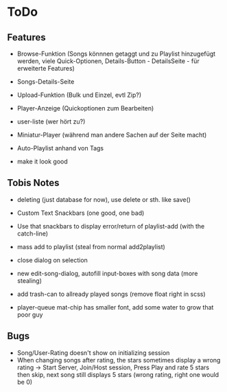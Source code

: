 # ToDo

## Features

- Browse-Funktion (Songs könnnen getaggt und zu Playlist hinzugefügt werden, viele Quick-Optionen, Details-Button -
  DetailsSeite - für erweiterte Features)
- Songs-Details-Seite
- Upload-Funktion (Bulk und Einzel, evtl Zip?)
- Player-Anzeige (Quickoptionen zum Bearbeiten)
- user-liste (wer hört zu?)
- Miniatur-Player (während man andere Sachen auf der Seite macht)
- Auto-Playlist anhand von Tags

- make it look good

## Tobis Notes
- deleting (just database for now), use delete or sth. like save()
- Custom Text Snackbars (one good, one bad)
- Use that snackbars to display error/return of playlist-add (with the catch-line)
- mass add to playlist (steal from normal add2playlist)
- close dialog on selection
- new edit-song-dialog, autofill input-boxes with song data (more stealing)

- add trash-can to allready played songs (remove float right in scss)
- player-queue mat-chip has smaller font, add some water to grow that poor guy



## Bugs
- Song/User-Rating doesn't show on initializing session
- When changing songs after rating, the stars sometimes display a wrong rating
  -> Start Server, Join/Host session, Press Play and rate 5 stars then skip, next song still displays 5 stars (wrong rating, right one would be 0)